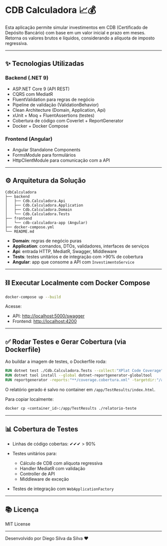 # CDB Calculadora 📈💰

Esta aplicação permite simular investimentos em CDB (Certificado de Depósito Bancário) com base em um valor inicial e prazo em meses. Retorna os valores brutos e líquidos, considerando a alíquota de imposto regressiva.

---

## ✨ Tecnologias Utilizadas

### Backend (.NET 9)

* ASP.NET Core 9 (API REST)
* CQRS com MediatR
* FluentValidation para regras de negócio
* Pipeline de validação (ValidationBehavior)
* Clean Architecture (Domain, Application, Api)
* xUnit + Moq + FluentAssertions (testes)
* Cobertura de código com Coverlet + ReportGenerator
* Docker + Docker Compose

### Frontend (Angular)

* Angular Standalone Components
* FormsModule para formulários
* HttpClientModule para comunicação com a API

---

## ⚙️ Arquitetura da Solução

```
CdbCalculadora
├── backend
│   ├── Cdb.Calculadora.Api
│   ├── Cdb.Calculadora.Application
│   ├── Cdb.Calculadora.Domain
│   └── Cdb.Calculadora.Tests
├── frontend
│   └── cdb-calculadora-app (Angular)
├── docker-compose.yml
└── README.md
```

* **Domain**: regras de negócio puras
* **Application**: comandos, DTOs, validadores, interfaces de serviços
* **Api**: entrada HTTP, MediatR, Swagger, Middleware
* **Tests**: testes unitários e de integração com >90% de cobertura
* **Angular**: app que consome a API com `InvestimentoService`

---

## ⛓ Executar Localmente com Docker Compose

```bash
docker-compose up --build
```

Acesse:

* API: [http://localhost:5000/swagger](http://localhost:5000/swagger)
* Frontend: [http://localhost:4200](http://localhost:4200)

---

## ✅ Rodar Testes e Gerar Cobertura (via Dockerfile)

Ao buildar a imagem de testes, o Dockerfile roda:

```Dockerfile
RUN dotnet test ./Cdb.Calculadora.Tests --collect:"XPlat Code Coverage"
RUN dotnet tool install --global dotnet-reportgenerator-globaltool
RUN reportgenerator -reports:"**/coverage.cobertura.xml" -targetdir:"/app/TestResults" -reporttypes:Html
```

O relatório gerado é salvo no container em `/app/TestResults/index.html`.

Para copiar localmente:

```bash
docker cp <container_id>:/app/TestResults ./relatorio-teste
```

---

## 📊 Cobertura de Testes

* Linhas de código cobertas: ✔✔✔ > 90%
* Testes unitários para:

  * Cálculo de CDB com alíquota regressiva
  * Handler MediatR com validação
  * Controller de API
  * Middleware de exceção
* Testes de integração com `WebApplicationFactory`

---

## 📚 Licença

MIT License

---

Desenvolvido por Diego Silva da Silva ❤️
